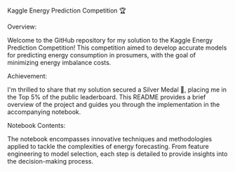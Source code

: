 Kaggle Energy Prediction Competition 🏆

Overview:

Welcome to the GitHub repository for my solution to the Kaggle Energy Prediction Competition! This competition aimed to develop accurate models for predicting energy consumption in prosumers, with the goal of minimizing energy imbalance costs.

Achievement:

I'm thrilled to share that my solution secured a Silver Medal 🥈, placing me in the Top 5% of the public leaderboard. This README provides a brief overview of the project and guides you through the implementation in the accompanying notebook.

Notebook Contents:

The notebook encompasses innovative techniques and methodologies applied to tackle the complexities of energy forecasting. From feature engineering to model selection, each step is detailed to provide insights into the decision-making process.

